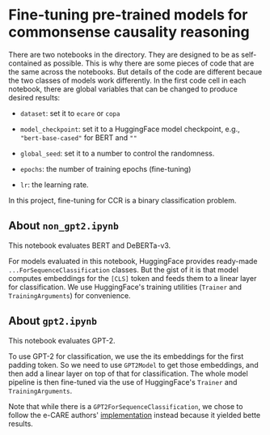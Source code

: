 # Fine-tuning pre-trained models for commonsense causality reasoning

There are two notebooks in the directory. They are designed to be as self-contained as possible.
This is why there are some pieces of code that are the same across the notebooks.
But details of the code are different becaue the two classes of models work differently.
In the first code cell in each notebook, there are global variables that can be changed to produce desired results:

* `dataset`: set it to `ecare` or `copa`

* `model_checkpoint`: set it to a HuggingFace model checkpoint, e.g., `"bert-base-cased"` for BERT and `""`

* `global_seed`: set it to a number to control the randomness.

* `epochs`: the number of training epochs (fine-tuning)

* `lr`: the learning rate.

In this project, fine-tuning for CCR is a binary classification problem.

## About `non_gpt2.ipynb`

This notebook evaluates BERT and DeBERTa-v3.

For models evaluated in this notebook, HuggingFace provides ready-made `...ForSequenceClassification` classes.
But the gist of it is that model computes embeddings for the `[CLS]` token and feeds them to a linear layer for classification.
We use HuggingFace's training utilities (`Trainer` and `TrainingArguments`) for convenience.

## About `gpt2.ipynb`

This notebook evaluates GPT-2.

To use GPT-2 for classification, we use the its embeddings for the first padding token.
So we need to use `GPT2Model` to get those embeddings, and then add a linear layer on top of that for classification.
The whole model pipeline is then fine-tuned via the use of HuggingFace's `Trainer` and `TrainingArguments`.

Note that while there is a `GPT2ForSequenceClassification`, we chose to follow the e-CARE authors' [implementation](https://github.com/Waste-Wood/e-CARE) instead
because it yielded bette results.
